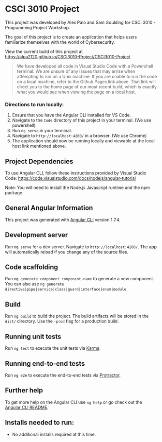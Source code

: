 # CSCI 3010 Project

This project was developed by Alex Palo and Sam Goulding for CSCI 3010 - Programming Project Workshop.

The goal of this project is to create an application that helps users familiarize themselves with the world of Cybersecurity.

View the current build of this project at https://alpa2120.github.io/CSCI3010-Project/CSCI3010-Project

> We have developed all code in Visual Studio Code with a Powershell terminal. We are unsure of any issues that may arrise when attempting to run on a Unix machine. If you are unable to run the code on a local machine, refer to the Github Pages link above. That link will direct you to the home page of our most recent build, which is exactly what you would see when viewing the page on a local host.

### Directions to run locally:

1. Ensure that you have the Angular CLI installed for VS Code.
2. Navigate to the `Code` directory of this project in your terminal. (We use powershell)
3. Run `ng serve` in your terminal.
4. Navigate to `http://localhost:4200/` in a browser. (We use Chrome)
5. The application should now be running locally and viewable at the local host link mentioned above.

## Project Dependencies

To use Angular CLI, follow these instructions provided by Visual Studio Code: https://code.visualstudio.com/docs/nodejs/angular-tutorial

Note: You will need to install the Node.js Javascript runtime and the npm package.

## General Angular Information

This project was generated with [Angular CLI](https://github.com/angular/angular-cli) version 1.7.4.

## Development server

Run `ng serve` for a dev server. Navigate to `http://localhost:4200/`. The app will automatically reload if you change any of the source files.

## Code scaffolding

Run `ng generate component component-name` to generate a new component. You can also use `ng generate directive|pipe|service|class|guard|interface|enum|module`.

## Build

Run `ng build` to build the project. The build artifacts will be stored in the `dist/` directory. Use the `-prod` flag for a production build.

## Running unit tests

Run `ng test` to execute the unit tests via [Karma](https://karma-runner.github.io).

## Running end-to-end tests

Run `ng e2e` to execute the end-to-end tests via [Protractor](http://www.protractortest.org/).

## Further help

To get more help on the Angular CLI use `ng help` or go check out the [Angular CLI README](https://github.com/angular/angular-cli/blob/master/README.md).

## Installs needed to run:

- No additional installs required at this time.
